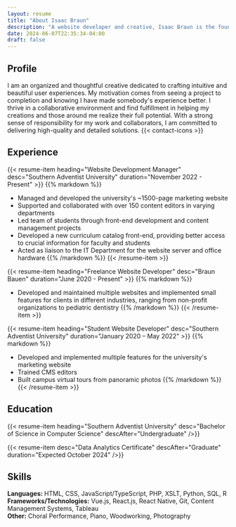 ```yaml
---
layout: resume
title: "About Isaac Braun"
description: "A website developer and creative, Isaac Braun is the founder and leader of Braun Bauen."
date: 2024-06-07T22:35:34-04:00
draft: false
---
```


## Profile
I am an organized and thoughtful creative dedicated to crafting intuitive and beautiful user experiences.
My motivation comes from seeing a project to completion and knowing I have made somebody's experience better.
I thrive in a collaborative environment and find fulfillment in helping my creations and those around me realize their full potential.
With a strong sense of responsibility for my work and collaborators, I am committed to delivering high-quality and detailed solutions.
{{< contact-icons >}}

## Experience

{{< resume-item heading="Website Development Manager" desc="Southern Adventist University" duration="November 2022 - Present" >}}
{{% markdown %}}
- Managed and developed the university's ~1500-page marketing website
- Supported and collaborated with over 150 content editors in varying departments
- Led team of students through front-end development and content management projects
- Developed a new curriculum catalog front-end, providing better access to crucial information for faculty and students
- Acted as liaison to the IT Department for the website server and office hardware
{{% /markdown %}}
{{< /resume-item >}}

{{< resume-item heading="Freelance Website Developer" desc="Braun Bauen" duration="June 2020 - Present" >}}
{{% markdown %}}
- Developed and maintained multiple websites and implemented small features for clients in different industries, ranging from non-profit organizations to pediatric dentistry
{{% /markdown %}}
{{< /resume-item >}}

{{< resume-item heading="Student Website Developer" desc="Southern Adventist University" duration="January 2020 – May 2022" >}}
{{% markdown %}}
- Developed and implemented multiple features for the university's marketing website
- Trained CMS editors
- Built campus virtual tours from panoramic photos
{{% /markdown %}}
{{< /resume-item >}}

## Education

{{< resume-item heading="Southern Adventist University" desc="Bachelor of Science in Computer Science" descAfter="Undergraduate" />}}

{{< resume-item desc="Data Analytics Certificate" descAfter="Graduate" duration="Expected October 2024" />}}

## Skills

**Languages:** HTML, CSS, JavaScript/TypeScript, PHP, XSLT, Python, SQL, R\
**Frameworks/Technologies:** Vue.js, React.js, React Native, Git, Content Management Systems, Tableau\
**Other:** Choral Performance, Piano, Woodworking, Photography
